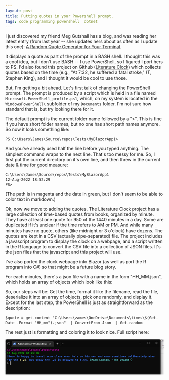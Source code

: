 ```yaml
---
layout: post
title: Putting quotes in your Powershell prompt.
tags: code programming powershell  dotnet
---
```


I just discovered my friend Meg Gutshall has a blog, and was reading her latest entry (from last year -- she updates hers about as often as I update this one): [A Random Quote Generator for Your Terminal](https://meghangutshall.com/2021/07/08/random-quotes-generator/).  

It displays a quote as part of the prompt in a BASH shell.  I thought this was a cool idea, but I don't use BASH -- I use PowerShell, so I figured I port hers to PS. I'd also found this project on Github ([Literature Clock](https://github.com/JohannesNE/literature-clock)) which collects quotes based on the time (e.g., "At 7:32, he suffered a fatal stroke," *IT*, Stephen King), and I thought it would be cool to use those.

But, I'm getting a bit ahead. Let's first talk of changing the PowerShell prompt.  The prompt is produced by a script which is held in a file named `Microsoft.PowerShell_profile.ps1`, which, on my system is located in the `WindowsPowerShell\` subfolder of my `Documents` folder.  I'm not sure how standard that is, but try looking there for it.

The default prompt is the current folder name followed by a ">".  This is fine if you have short folder names, but no one has short path names anymore.  So now it looks something like:

    PS C:\Users\James\Source\repos\Tests\MyBlazorApp1>

And you've already used half the line before you typed anything.  The simplest command wraps to the next line.  That's too messy for me.  So, I first put the current directory on it's own line, and then threw in the current date & time for good measure:

    C:\Users\James\Source\repos\Tests\MyBlazorApp1
    12-Aug-2022 18:52:29
    PS>

(The path is in magenta and the date in green, but I don't seem to be able to color text in markdown.)

<script src="https://gist.github.com/jamescurran/43824e609e8f2858be5665ad4d02f95b.js"> </script>

Ok, now we move to adding the quotes. The Literature Clock project has a large collection of time-based quotes from books, organized by minute.  They have at least one quote for 950 of the 1440 minutes in a day. Some are duplicated if it's unclear if the time refers to AM or PM.  And while many minutes have no quote, others (like midnight or 3 o'clock) have dozens. The quotes are kept in a CSV (actually pipe-separated) file.  The project includes a javascript program to display the clock on a webpage, and a script written in the R language to convert the CSV file into a collection of JSON files.  It's the json files that the javascript and this project will use.

I've also ported the clock webpage into Blazor (as well as port the R program into C#) so that might be a future blog story.

For each minutes, there's a json file with a name in the form "HH_MM.json", which holds an array of objects which look like this:

<script src="https://gist.github.com/jamescurran/11d9dea47ef0741128fcc0959afb2ce1.js"> </script>

So, our steps will be: Get the time, format it like the filename, read the file, deserialize it into an array of objects, pick one randomly, and display it.  Except for the last step, the PowerShell is just as straightforward as the description:

    $quote = get-content "C:\Users\zames\OneDrive\Documents\times\$(Get-Date -Format "HH_mm").json"  | ConvertFrom-Json  | Get-random

The rest just is formatting and coloring it to look nice.  Full script here:

<script src="https://gist.github.com/jamescurran/3110a8dfbb1ba85a6e5f6de41c7edbdd.js"> </script>


![PowerShellPrompt](/images/PowerShellPrompt.png)



